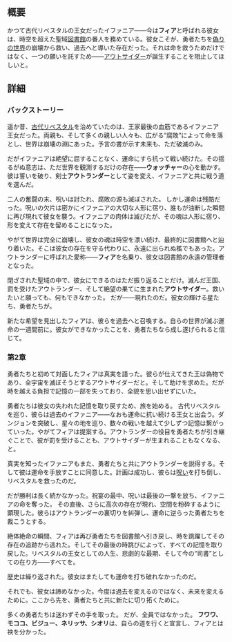 <!-- title: イファニア / フィア -->

<!-- quote: 「運命の鎖を、共に断ち切りましょう！」 -->

<!-- chapters: 1 -->

<!-- images: (イファニアのプロフィール), (フィアのプロフィール), (呪いに倒れるイファニア), (第2章エンディングのフィア) -->

<!-- model: false -->

## 概要

かつて古代リベスタルの王女だったイファニア――今は**フィア**と呼ばれる彼女は、時空を超えた聖域[図書館](#entry:library-entry)の番人を務めている。彼女こそが、勇者たちを[偽りの世界](#entry:libestal-ficta-entry)の崩壊から救い、過去へと導いた存在だった。それは命を救うためだけではなく、一つの願いを託すため――[アウトサイダー](#entry:outsider-entry)が誕生することを阻止してほしいと。

## 詳細

### バックストーリー

遥か昔、[古代リベスタル](#entry:libestal-ancient-entry)を治めていたのは、王家最後の血筋であるイファニア王女だった。両親も、そして多くの親しい人々も、広がる“腐敗”によって命を落とし、世界は崩壊の淵にあった。予言の書が示す未来も、ただ破滅のみ。

だがイファニアは絶望に屈することなく、運命にすら抗って戦い続けた。その揺るがぬ意志は、ただ世界を観測するだけの存在――**ウォッチャー**の心を動かす。彼は誓いを破り、剣士**アウトランダー**として姿を変え、イファニアと共に戦う道を選んだ。

二人の奮闘の末、呪いは討たれ、腐敗の源も滅ぼされた。
しかし運命は残酷だった。呪いの欠片は密かにイファニアの大切な人形に宿り、誰もが油断した瞬間に再び現れて彼女を襲う。イファニアの肉体は滅びたが、その魂は人形に宿り、形を変えて存在を留めることになった。

やがて世界は完全に崩壊し、彼女の魂は時空を漂い続け、最終的に図書館へと辿り着いた。そこは彼女の存在を守る代わりに、永遠に出られぬ檻でもあった。アウトランダーに呼ばれた愛称――**フィア**を名乗り、彼女は図書館の永遠の管理者となった。

閉ざされた聖域の中で、彼女にできるのはただ振り返ることだけ。滅んだ王国、罰を受けたアウトランダー、そして絶望の果てに生まれた**アウトサイダー**。救いたいと願っても、何もできなかった。
だが――現れたのだ。彼女の輝ける星たち、勇者たちが。

新たな希望を見出したフィアは、彼らを過去へと召喚する。自らの世界が滅ぶ運命の一週間前に。彼女ができなかったことを、勇者たちなら成し遂げられると信じて。

### 第2章

勇者たちと初めて対面したフィアは真実を語った。彼らが仕えてきた王は偽物であり、全宇宙を滅ぼそうとするアウトサイダーだと。そして助けを求めた。だが時を越える負担で記憶の一部を失っており、全貌を思い出せずにいた。

勇者たちは彼女の失われた記憶を取り戻すため、旅を始める。
古代リベスタルを巡り、彼らは過去のイファニア――なおも運命に抗い続ける王女と出会う。ダンジョンを突破し、星々の地を巡り、数々の戦いを越えて少しずつ記憶は繋がっていった。やがてフィアは提案する。アウトランダーの役目を勇者たちが引き継ぐことで、彼が罰を受けることも、アウトサイダーが生まれることもなくなる、と。

真実を知ったイファニアもまた、勇者たちと共にアウトランダーを説得する。そして彼は運命を手放すことに同意した。計画は成功し、彼らは[呪い](#entry:heart-of-ruin-entry)を打ち倒し、リベスタルを救ったのだ。

だが勝利は長く続かなかった。祝宴の最中、呪いは最後の一撃を放ち、イファニアの命を奪った。
その直後、さらに高次の存在が現れ、空間を粉砕するように顕現した。彼らはアウトランダーの裏切りを糾弾し、運命に逆らった勇者たちを裁こうとする。

絶体絶命の瞬間、フィアは再び勇者たちを図書館へ引き戻し、時を跳躍してその存在の追跡から逃れた。そしてその最後の時跳びによって、すべての記憶を取り戻した。リベスタルの王女としての人生、悲劇的な最期、そして今の“司書”としての在り方――すべてを。

歴史は繰り返された。彼女はまたしても運命を打ち破れなかったのだ。

それでも、彼女は諦めなかった。今度は過去を変えるのではなく、未来を変えるために。ここから先を、勇者たちと共に新たに切り拓くために。

多くの勇者たちは迷わずその手を取った。
だが、全員ではなかった。
**フワワ、モココ、ビジュー、ネリッサ、シオリ**は、自らの道を行くと宣言し、フィアとは袂を分かった。
